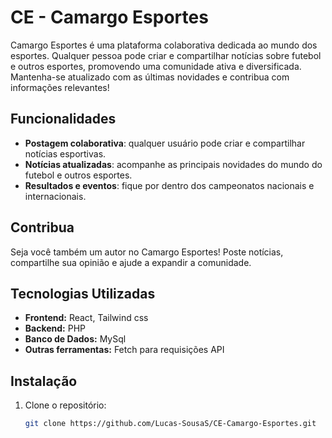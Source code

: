 # CE - Camargo Esportes

Camargo Esportes é uma plataforma colaborativa dedicada ao mundo dos esportes. Qualquer pessoa pode criar e compartilhar notícias sobre futebol e outros esportes, promovendo uma comunidade ativa e diversificada. Mantenha-se atualizado com as últimas novidades e contribua com informações relevantes!

## Funcionalidades

- **Postagem colaborativa**: qualquer usuário pode criar e compartilhar notícias esportivas.
- **Notícias atualizadas**: acompanhe as principais novidades do mundo do futebol e outros esportes.
- **Resultados e eventos**: fique por dentro dos campeonatos nacionais e internacionais.

## Contribua

Seja você também um autor no Camargo Esportes! Poste notícias, compartilhe sua opinião e ajude a expandir a comunidade.

## Tecnologias Utilizadas

- **Frontend:** React, Tailwind css
- **Backend:** PHP
- **Banco de Dados:** MySql
- **Outras ferramentas:** Fetch para requisições API

## Instalação

1. Clone o repositório:
   ```bash
   git clone https://github.com/Lucas-SousaS/CE-Camargo-Esportes.git
